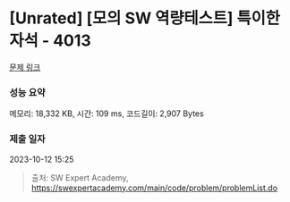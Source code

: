 # [Unrated] [모의 SW 역량테스트] 특이한 자석 - 4013 

[문제 링크](https://swexpertacademy.com/main/code/problem/problemDetail.do?contestProbId=AWIeV9sKkcoDFAVH) 

### 성능 요약

메모리: 18,332 KB, 시간: 109 ms, 코드길이: 2,907 Bytes

### 제출 일자

2023-10-12 15:25



> 출처: SW Expert Academy, https://swexpertacademy.com/main/code/problem/problemList.do